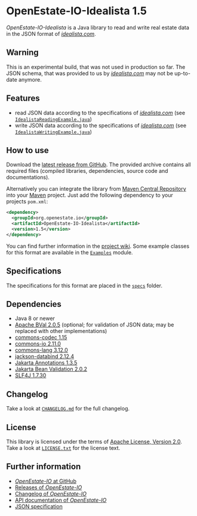 OpenEstate-IO-Idealista 1.5
===========================

*OpenEstate-IO-Idealista* is a Java library to read and write real estate data in the JSON format of [*idealista.com*](https://www.idealista.com/).


Warning
-------

This is an experimental build, that was not used in production so far. The JSON schema, that was provided to us by [*idealista.com*](https://www.idealista.com/) may not be up-to-date anymore.


Features
--------

- read JSON data according to the specifications of [*idealista.com*](https://www.idealista.com/) (see [`IdealistaReadingExample.java`](https://github.com/OpenEstate/OpenEstate-IO/blob/v1.5/Examples/src/main/java/org/openestate/io/examples/IdealistaReadingExample.java))
- write JSON data according to the specifications of [*idealista.com*](https://www.idealista.com/) (see [`IdealistaWritingExample.java`](https://github.com/OpenEstate/OpenEstate-IO/blob/v1.5/Examples/src/main/java/org/openestate/io/examples/IdealistaWritingExample.java))


How to use
----------

Download the [latest release from GitHub](https://github.com/OpenEstate/OpenEstate-IO/releases/latest). The provided archive contains all required files (compiled libraries, dependencies, source code and documentations).

Alternatively you can integrate the library from [Maven Central Repository](https://search.maven.org/#search|ga|1|org.openestate.io) into your [Maven](https://maven.apache.org/) project. Just add the following dependency to your projects `pom.xml`:

```xml
<dependency>
  <groupId>org.openestate.io</groupId>
  <artifactId>OpenEstate-IO-Idealista</artifactId>
  <version>1.5</version>
</dependency>
```

You can find further information in the [project wiki](https://github.com/OpenEstate/OpenEstate-IO/wiki/Usage-Idealista). Some example classes for this format are available in the [`Examples`](https://github.com/OpenEstate/OpenEstate-IO/tree/v1.5/Examples) module.


Specifications
--------------

The specifications for this format are placed in the [`specs`](specs) folder.


Dependencies
------------

- Java 8 or newer
- [Apache BVal 2.0.5](https://bval.apache.org/) (optional; for validation of JSON data; may be replaced with other implementations)
- [commons-codec 1.15](https://commons.apache.org/proper/commons-codec/)
- [commons-io 2.11.0](https://commons.apache.org/proper/commons-io/)
- [commons-lang 3.12.0](https://commons.apache.org/proper/commons-lang/)
- [jackson-databind 2.12.4](https://github.com/FasterXML/jackson-databind)
- [Jakarta Annotations 1.3.5](https://projects.eclipse.org/projects/ee4j.ca)
- [Jakarta Bean Validation 2.0.2](https://projects.eclipse.org/projects/ee4j.bean-validation)
- [SLF4J 1.7.30](https://www.slf4j.org/)


Changelog
---------

Take a look at [`CHANGELOG.md`](https://github.com/OpenEstate/OpenEstate-IO/blob/v1.5/CHANGELOG.md) for the full changelog.


License
-------

This library is licensed under the terms of [Apache License, Version 2.0](https://www.apache.org/licenses/LICENSE-2.0.html). Take a look at [`LICENSE.txt`](https://github.com/OpenEstate/OpenEstate-IO/blob/v1.5/LICENSE.txt) for the license text.


Further information
-------------------

- [*OpenEstate-IO* at GitHub](https://github.com/OpenEstate/OpenEstate-IO)
- [Releases of *OpenEstate-IO*](https://github.com/OpenEstate/OpenEstate-IO/releases)
- [Changelog of *OpenEstate-IO*](https://github.com/OpenEstate/OpenEstate-IO/blob/v1.5/CHANGELOG.md)
- [API documentation of *OpenEstate-IO*](https://media.openestate.org/apidocs/OpenEstate-IO/)
- [JSON specification](https://feeds.idealista.com/v6/specs/properties.html)
